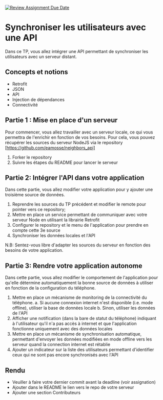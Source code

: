 [![Review Assignment Due Date](https://classroom.github.com/assets/deadline-readme-button-22041afd0340ce965d47ae6ef1cefeee28c7c493a6346c4f15d667ab976d596c.svg)](https://classroom.github.com/a/MmDFC5uW)
# Synchroniser les utilisateurs avec une API 

Dans ce TP, vous allez intégrer une API permettant de synchroniser les utilisateurs avec un serveur distant. 

## Concepts et notions 
- Retrofit
- JSON
- API
- Injection de dépendances
- Connectivité

## Partie 1 : Mise en place d'un serveur 
Pour commencer, vous allez travailler avec un serveur locale, ce qui vous permettra de l'enrichir en fonction de vos besoins. 
Pour cela, vous pouvez récupérer les sources du serveur NodeJS via le repository [https://github.com/eamosse/neighbors_api]

1. Forker le repository
2. Suivre les étapes du README pour lancer le serveur

## Partie 2: Intégrer l'API dans votre application 
Dans cette partie, vous allez modifier votre application pour y ajouter une troisième source de données. 

1. Reprendre les sources du TP précédent et modifier le remote pour pointer vers ce repository;
2. Mettre en place un service permettant de communiquer avec votre serveur Node en utilisant la librairie Retrofit
3. Configurer le repository et le menu de l'application pour prendre en compte cette 3e source
4. Synchroniser les données locales et l'API

N.B: Sentez-vous libre d'adapter les sources du serveur en fonction des besoins de votre application. 

## Partie 3: Rendre votre application autonome 
Dans cette partie, vous allez modifier le comportement de l'application pour qu'elle détermine automatiquement la bonne source de données à utiliser en fonction de la configuration du téléphone. 

1. Mettre en place un mécanisme de monitoring de la connectivité du téléphone.
   a. Si aucune connexion internet n'est disponible (i.e. mode offline), utiliser la base de données locale
   b. Sinon, utiliser les données de l'API
2. Afficher une notification (dans la bare de statut du téléphone) indiquant à l'utilisateur qu'il n'a pas accès à internet et que l'application fonctionne uniquement avec des données locales
3. Mettre en place un mécanisme de synchronisation automatique, permettant d'envoyer les données modifiées en mode offline vers les serveur quand la connection internet est rétablie
4. Ajouter un indicateur sur la liste des utilisateurs permettant d'identifier ceux qui ne sont pas encore synchronisés avec l'API

## Rendu
- Veuiller à faire votre dernier commit avant la deadline (voir assignation)
- Ajouter dans le README le lien vers le repo de votre serveur
- Ajouter une section Contributeurs
